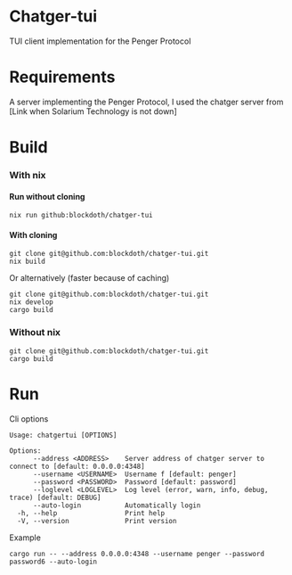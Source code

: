 # Chatger-tui

TUI client implementation for the Penger Protocol

# Requirements

A server implementing the Penger Protocol, I used the chatger server from [Link when Solarium Technology is not down]


# Build

### With nix

#### Run without cloning
```
nix run github:blockdoth/chatger-tui
```
#### With cloning

```
git clone git@github.com:blockdoth/chatger-tui.git
nix build
```
Or alternatively (faster because of caching)

```
git clone git@github.com:blockdoth/chatger-tui.git
nix develop
cargo build
```

### Without nix

```
git clone git@github.com:blockdoth/chatger-tui.git
cargo build
```

# Run

Cli options
```
Usage: chatgertui [OPTIONS]

Options:
      --address <ADDRESS>    Server address of chatger server to connect to [default: 0.0.0.0:4348]
      --username <USERNAME>  Username f [default: penger]
      --password <PASSWORD>  Password [default: password]
      --loglevel <LOGLEVEL>  Log level (error, warn, info, debug, trace) [default: DEBUG]
      --auto-login           Automatically login
  -h, --help                 Print help
  -V, --version              Print version
```
Example
```
cargo run -- --address 0.0.0.0:4348 --username penger --password password6 --auto-login

```